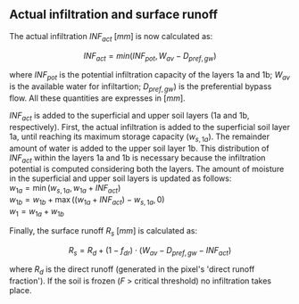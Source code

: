 ## Actual infiltration and surface runoff

The actual infiltration $INF_{act} \  [mm]$ is now calculated as:

$$
INF_{act} = min (INF_{pot}, W_{av} - D_{pref,gw})
$$

where $INF_{pot}$ is the potential infiltration capacity of the layers 1a and 1b; $W_{av}$ is the available water for infiltartion; $D_{pref,gw})$ is the preferential bypass flow. All these quantities are expresses in $[mm]$.

$INF_{act}$ is added to the superficial and upper soil layers (1a and 1b, respectively). First, the actual infiltration is added to the superficial soil layer 1a, until reaching its maximum storage capacity ($w_{s,1a}$). The remainder amount of water is added to the upper soil layer 1b. This distribution of 
$INF_{act}$ within the layers 1a and 1b is necessary because the infiltration potential is computed considering both the layers. The amount of moisture in the superficial and upper soil layers is updated as follows:
<br>$w_{1a} = \min ( w_{s,1a} , w_{1a} + INF_{act} )$
<br>$w_{1b} = w_{1b} + \max ( (w_{1a} + INF_{act}) - w_{s,1a} , 0 )$
<br>$w_1 = w_{1a} + w_{1b}$

Finally, the surface runoff $R_s \ [mm]$ is calculated as:

$$
R_s = R_d + (1 - f_{dr}) \cdot (W_{av} - D_{pref,gw} - INF_{act})
$$

where $R_d$ is the direct runoff (generated in the pixel's 'direct runoff fraction'). If the soil is frozen (*F* \> critical threshold) no infiltration takes place. 


